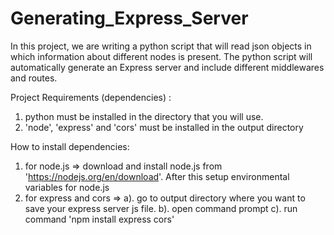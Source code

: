 # Generating_Express_Server
In this project, we are writing a python script that will read json objects in which information about different nodes is present. The python script will automatically generate an Express server and include different middlewares and routes.  

Project Requirements (dependencies) :
  1.  python must be installed in the directory that you will use.
  2.  'node', 'express' and 'cors' must be installed in the output directory

How to install dependencies:
  1.  for node.js  => download and install node.js from 'https://nodejs.org/en/download'. After this setup environmental variables for node.js
  2.  for express and cors  =>   a).  go to output directory where you want to save your express server js file.
                                 b).  open command prompt
                                 c).  run command 'npm install express cors'

